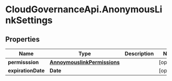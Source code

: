 # CloudGovernanceApi.AnonymousLinkSettings

## Properties

Name | Type | Description | Notes
------------ | ------------- | ------------- | -------------
**permisssion** | [**AnnoymouslinkPermissions**](AnnoymouslinkPermissions.md) |  | [optional] 
**expirationDate** | **Date** |  | [optional] 


